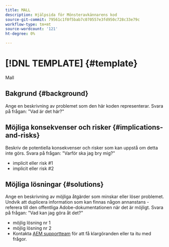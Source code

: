 ```yaml
---
title: MALL
description: Hjälpsida för Mönsteravkännarens kod
source-git-commit: 79561c1f0f5bab7c070557e3fd950c728c33e79c
workflow-type: tm+mt
source-wordcount: '121'
ht-degree: 0%

---
```



# [!DNL TEMPLATE] {#template}

Mall

## Bakgrund {#background}

Ange en beskrivning av problemet som den här koden representerar.
Svara på frågan: &quot;Vad är det här?&quot;

## Möjliga konsekvenser och risker {#implications-and-risks}

Beskriv de potentiella konsekvenser och risker som kan uppstå om detta inte görs.
Svara på frågan: &quot;Varför ska jag bry mig?&quot;

* implicit eller risk #1
* implicit eller risk #2

## Möjliga lösningar {#solutions}

Ange en beskrivning av möjliga åtgärder som minskar eller löser problemet. Undvik att duplicera information som kan finnas någon annanstans - referera till den offentliga Adobe-dokumentationen när det är möjligt.
Svara på frågan: &quot;Vad kan jag göra åt det?&quot;

* möjlig lösning nr 1
* möjlig lösning nr 2
* Kontakta [AEM supportteam](https://helpx.adobe.com/enterprise/using/support-for-experience-cloud.html) för att få klargöranden eller ta itu med frågor.
